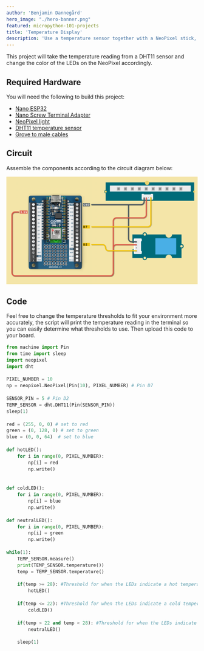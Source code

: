 ```yaml
---
author: 'Benjamin Dannegård'
hero_image: "./hero-banner.png"
featured: micropython-101-projects
title: 'Temperature Display'
description: 'Use a temperature sensor together with a NeoPixel stick, giving you visual feedback on the current temperature.'
---
```


This project will take the temperature reading from a DHT11 sensor and change the color of the LEDs on the NeoPixel accordingly.

## Required Hardware

You will need the following to build this project:

- [Nano ESP32](https://store.arduino.cc/products/nano-esp32)
- [Nano Screw Terminal Adapter](https://store.arduino.cc/products/nano-screw-terminal)
- [NeoPixel light](https://www.seeedstudio.com/Grove-RGB-LED-Stick-10-WS2813-Mini.html)
- [DHT11 temperature sensor](https://www.seeedstudio.com/Grove-Temperature-Humidity-Sensor-DHT11.html)
- [Grove to male cables](https://store.arduino.cc/products/grove-4-pin-male-to-grove-4-pin-cable-5-pcs)

## Circuit

Assemble the components according to the circuit diagram below:

![Circuit for the temperature display](assets/Temperature-light.png)

## Code

Feel free to change the temperature thresholds to fit your environment more accurately, the script will print the temperature reading in the terminal so you can easily determine what thresholds to use. Then upload this code to your board.

```python
from machine import Pin
from time import sleep
import neopixel
import dht

PIXEL_NUMBER = 10
np = neopixel.NeoPixel(Pin(10), PIXEL_NUMBER) # Pin D7

SENSOR_PIN = 5 # Pin D2
TEMP_SENSOR = dht.DHT11(Pin(SENSOR_PIN))
sleep(1)

red = (255, 0, 0) # set to red
green = (0, 128, 0) # set to green
blue = (0, 0, 64)  # set to blue

def hotLED():
    for i in range(0, PIXEL_NUMBER):
        np[i] = red
        np.write()

        
def coldLED():
    for i in range(0, PIXEL_NUMBER):
        np[i] = blue
        np.write()
        
def neutralLED():
    for i in range(0, PIXEL_NUMBER):
        np[i] = green
        np.write()

while(1):
    TEMP_SENSOR.measure()
    print(TEMP_SENSOR.temperature())
    temp = TEMP_SENSOR.temperature()

    if(temp >= 28): #Threshold for when the LEDs indicate a hot temperature
        hotLED()
        
    if(temp <= 22): #Threshold for when the LEDs indicate a cold temperature
        coldLED()
        
    if(temp > 22 and temp < 28): #Threshold for when the LEDs indicate a neutral temperature
        neutralLED()

    sleep(1)
```

